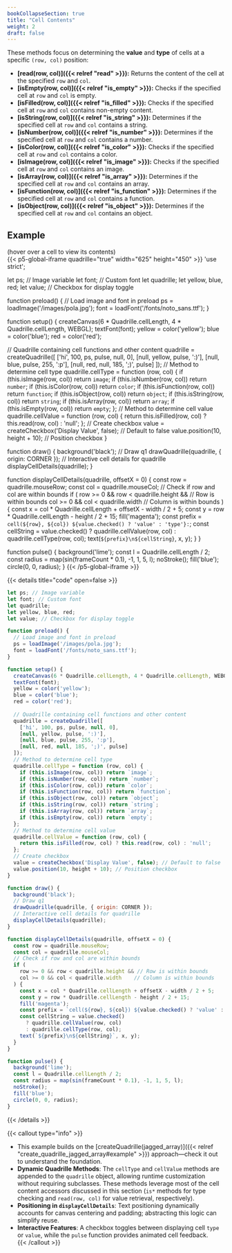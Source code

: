 ```yaml
---
bookCollapseSection: true
title: "Cell Contents"
weight: 2
draft: false
---
```


These methods focus on determining the **value** and **type** of cells at a specific `(row, col)` position:  

- **[read(row, col)]({{< relref "read" >}}):** Returns the content of the cell at the specified `row` and `col`.  
- **[isEmpty(row, col)]({{< relref "is_empty" >}}):** Checks if the specified cell at `row` and `col` is empty.  
- **[isFilled(row, col)]({{< relref "is_filled" >}}):** Checks if the specified cell at `row` and `col` contains non-empty content.  
- **[isString(row, col)]({{< relref "is_string" >}}):** Determines if the specified cell at `row` and `col` contains a string.  
- **[isNumber(row, col)]({{< relref "is_number" >}}):** Determines if the specified cell at `row` and `col` contains a number.  
- **[isColor(row, col)]({{< relref "is_color" >}}):** Checks if the specified cell at `row` and `col` contains a color.  
- **[isImage(row, col)]({{< relref "is_image" >}}):** Checks if the specified cell at `row` and `col` contains an image.  
- **[isArray(row, col)]({{< relref "is_array" >}}):** Determines if the specified cell at `row` and `col` contains an array.  
- **[isFunction(row, col)]({{< relref "is_function" >}}):** Determines if the specified cell at `row` and `col` contains a function.  
- **[isObject(row, col)]({{< relref "is_object" >}}):** Determines if the specified cell at `row` and `col` contains an object.

## Example

(hover over a cell to view its contents)  
{{< p5-global-iframe quadrille="true" width="625" height="450" >}}
'use strict';

let ps; // Image variable
let font; // Custom font
let quadrille;
let yellow, blue, red;
let value; // Checkbox for display toggle

function preload() {
  // Load image and font in preload
  ps = loadImage('/images/pola.jpg');
  font = loadFont('/fonts/noto_sans.ttf');
}

function setup() {
  createCanvas(6 * Quadrille.cellLength, 4 * Quadrille.cellLength, WEBGL);
  textFont(font);
  yellow = color('yellow');
  blue = color('blue');
  red = color('red');
  
  // Quadrille containing cell functions and other content
  quadrille = createQuadrille([
    ['hi', 100, ps, pulse, null, 0],
    [null, yellow, pulse, ':)'],
    [null, blue, pulse, 255, ':p'],
    [null, red, null, 185, ';)', pulse]
  ]);
  // Method to determine cell type
  quadrille.cellType = function (row, col) {
    if (this.isImage(row, col)) return `image`;
    if (this.isNumber(row, col)) return `number`;
    if (this.isColor(row, col)) return `color`;
    if (this.isFunction(row, col)) return `function`;
    if (this.isObject(row, col)) return `object`;
    if (this.isString(row, col)) return `string`;
    if (this.isArray(row, col)) return `array`;
    if (this.isEmpty(row, col)) return `empty`;
  };
  // Method to determine cell value
  quadrille.cellValue = function (row, col) {
    return this.isFilled(row, col) ? this.read(row, col) : 'null';
  };
  // Create checkbox
  value = createCheckbox('Display Value', false); // Default to false
  value.position(10, height + 10); // Position checkbox
}

function draw() {
  background('black');
  // Draw q1
  drawQuadrille(quadrille, { origin: CORNER });
  // Interactive cell details for quadrille
  displayCellDetails(quadrille);
}

function displayCellDetails(quadrille, offsetX = 0) {
  const row = quadrille.mouseRow;
  const col = quadrille.mouseCol;
  // Check if row and col are within bounds
  if (
    row >= 0 && row < quadrille.height && // Row is within bounds
    col >= 0 && col < quadrille.width    // Column is within bounds
  ) {
    const x = col * Quadrille.cellLength + offsetX - width / 2 + 5;
    const y = row * Quadrille.cellLength - height / 2 + 15;
    fill('magenta');
    const prefix = `cell(${row}, ${col}) ${value.checked() ? 'value' : 'type'}:`;
    const cellString = value.checked()
      ? quadrille.cellValue(row, col)
      : quadrille.cellType(row, col);
    text(`${prefix}\n${cellString}`, x, y);
  }
}

function pulse() {
  background('lime');
  const l = Quadrille.cellLength / 2;
  const radius = map(sin(frameCount * 0.1), -1, 1, 5, l);
  noStroke();
  fill('blue');
  circle(0, 0, radius);
}
{{< /p5-global-iframe >}}

{{< details title="code" open=false >}}
```js
let ps; // Image variable
let font; // Custom font
let quadrille;
let yellow, blue, red;
let value; // Checkbox for display toggle

function preload() {
  // Load image and font in preload
  ps = loadImage('/images/pola.jpg');
  font = loadFont('/fonts/noto_sans.ttf');
}

function setup() {
  createCanvas(6 * Quadrille.cellLength, 4 * Quadrille.cellLength, WEBGL);
  textFont(font);
  yellow = color('yellow');
  blue = color('blue');
  red = color('red');
  
  // Quadrille containing cell functions and other content
  quadrille = createQuadrille([
    ['hi', 100, ps, pulse, null, 0],
    [null, yellow, pulse, ':)'],
    [null, blue, pulse, 255, ':p'],
    [null, red, null, 185, ';)', pulse]
  ]);
  // Method to determine cell type
  quadrille.cellType = function (row, col) {
    if (this.isImage(row, col)) return `image`;
    if (this.isNumber(row, col)) return `number`;
    if (this.isColor(row, col)) return `color`;
    if (this.isFunction(row, col)) return `function`;
    if (this.isObject(row, col)) return `object`;
    if (this.isString(row, col)) return `string`;
    if (this.isArray(row, col)) return `array`;
    if (this.isEmpty(row, col)) return `empty`;
  };
  // Method to determine cell value
  quadrille.cellValue = function (row, col) {
    return this.isFilled(row, col) ? this.read(row, col) : 'null';
  };
  // Create checkbox
  value = createCheckbox('Display Value', false); // Default to false
  value.position(10, height + 10); // Position checkbox
}

function draw() {
  background('black');
  // Draw q1
  drawQuadrille(quadrille, { origin: CORNER });
  // Interactive cell details for quadrille
  displayCellDetails(quadrille);
}

function displayCellDetails(quadrille, offsetX = 0) {
  const row = quadrille.mouseRow;
  const col = quadrille.mouseCol;
  // Check if row and col are within bounds
  if (
    row >= 0 && row < quadrille.height && // Row is within bounds
    col >= 0 && col < quadrille.width    // Column is within bounds
  ) {
    const x = col * Quadrille.cellLength + offsetX - width / 2 + 5;
    const y = row * Quadrille.cellLength - height / 2 + 15;
    fill('magenta');
    const prefix = `cell(${row}, ${col}) ${value.checked() ? 'value' : 'type'}:`;
    const cellString = value.checked()
      ? quadrille.cellValue(row, col)
      : quadrille.cellType(row, col);
    text(`${prefix}\n${cellString}`, x, y);
  }
}

function pulse() {
  background('lime');
  const l = Quadrille.cellLength / 2;
  const radius = map(sin(frameCount * 0.1), -1, 1, 5, l);
  noStroke();
  fill('blue');
  circle(0, 0, radius);
}
```
{{< /details >}}

{{< callout type="info" >}}  
- This example builds on the [createQuadrille(jagged_array)]({{< relref "create_quadrille_jagged_array#example" >}}) approach—check it out to understand the foundation.  
- **Dynamic Quadrille Methods**: The `cellType` and `cellValue` methods are appended to the `quadrille` object, allowing runtime customization without requiring subclasses. These methods leverage most of the cell content accessors discussed in this section (`is*` methods for type checking and `read(row, col)` for value retrieval, respectively).
- **Positioning in `displayCellDetails`**: Text positioning dynamically accounts for canvas centering and padding; abstracting this logic can simplify reuse.  
- **Interactive Features**: A checkbox toggles between displaying cell `type` or `value`, while the `pulse` function provides animated cell feedback.  
{{< /callout >}}

<!-- 
## Example 2: Using Class Inheritance to Implement `cellType` and `cellValue`

{{< p5-global-iframe quadrille="true" width="635" height="450" >}}
'use strict';

let ps; // Image variable
let font; // Custom font
let q1, q2;
let yellow, blue, red;
let value; // Checkbox for display toggle

class Cuadricula extends Quadrille {
  // Method to determine cell type
  cellType(row, col) {
    if (this.isImage(row, col)) return `image`;
    if (this.isNumber(row, col)) return `number`;
    if (this.isColor(row, col)) return `color`;
    if (this.isFunction(row, col)) return `function`;
    if (this.isObject(row, col)) return `object`;
    if (this.isString(row, col)) return `string`;
    if (this.isArray(row, col)) return `array`;
    if (this.isEmpty(row, col)) return `empty`;
  }

  // Method to determine cell value
  cellValue(row, col) {
    return this.isFilled(row, col) ? this.read(row, col) : 'null';
  }
}

function preload() {
  ps = loadImage('/images/pola.jpg'); // Load image
  font = loadFont('/fonts/noto_sans.ttf'); // Load font
}

function setup() {
  createCanvas(6 * Quadrille.cellLength + 10, 4 * Quadrille.cellLength, WEBGL);
  textFont(font);
  yellow = color('yellow');
  blue = color('blue');
  red = color('red');
  q1 = new Cuadricula([
    ['hi', 100, ps],
    [null, yellow, pulse],
    [null, blue, pulse],
    [null, red, null]
  ]);
  q2 = new Cuadricula([
    [pulse, null, 0],
    [':)'],
    [255, ':p'],
    [185, ';)', pulse]
  ]);
  // Create checkbox for value/type toggle
  value = createCheckbox('Display Value', false); // Default to false
  value.position(10, height + 10); // Position checkbox
}

function draw() {
  background('black');
  // Draw q1 and q2 side by side
  drawQuadrille(q1, { origin: CORNER });
  drawQuadrille(q2, { origin: CORNER, x: q1.width * Quadrille.cellLength + 10 }); // Offset q2 horizontally
  // Interactive cell details for q1 and q2
  displayCellDetails(q1);
  displayCellDetails(q2, q1.width * Quadrille.cellLength + 10); // Match q2's offset
}

function displayCellDetails(quadrille, offsetX = 0) {
  const row = quadrille.mouseRow;
  const col = quadrille.mouseCol;
  // Check if row and col are within bounds
  if (
    row >= 0 && row < quadrille.height && // Row is within bounds
    col >= 0 && col < quadrille.width    // Column is within bounds
  ) {
    const x = col * Quadrille.cellLength + offsetX - width / 2 + 5;
    const y = row * Quadrille.cellLength - height / 2 + 15;
    fill('magenta');
    const prefix = `cell(${row}, ${col}) ${value.checked() ? 'value' : 'type'}:`;
    const cellString = value.checked()
      ? quadrille.cellValue(row, col)
      : quadrille.cellType(row, col);
    text(`${prefix}\n${cellString}`, x, y);
  }
}

function pulse() {
  background('lime');
  const radius = map(sin(frameCount * 0.1), -1, 1, 5, Quadrille.cellLength / 2);
  noStroke();
  fill('blue');
  circle(0, 0, radius);
}
{{< /p5-global-iframe >}}
-->
